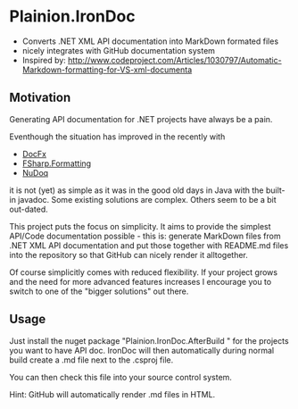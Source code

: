 
# Plainion.IronDoc

- Converts .NET XML API documentation into MarkDown formated files
- nicely integrates with GitHub documentation system
- Inspired by: <http://www.codeproject.com/Articles/1030797/Automatic-Markdown-formatting-for-VS-xml-documenta>


## Motivation

Generating API documentation for .NET projects have always be a pain.

Eventhough the situation has improved in the recently with

- [DocFx](https://dotnet.github.io/docfx/)
- [FSharp.Formatting](https://github.com/tpetricek/FSharp.Formatting)
- [NuDoq](https://github.com/kzu/NuDoq)

it is not (yet) as simple as it was in the good old days in Java with the built-in javadoc.
Some existing solutions are complex. Others seem to be a bit out-dated.

This project puts the focus on simplicity. It aims to provide the simplest API/Code documentation possible - 
this is: generate MarkDown files from .NET XML API documentation and put those together with README.md files into the 
repository so that GitHub can nicely render it alltogether.

Of course simplicitly comes with reduced flexibility. If your project grows and the need for more advanced features
increases  I encourage you to switch to one of the "bigger solutions" out there.


## Usage

Just install the nuget package "Plainion.IronDoc.AfterBuild " for the projects you want to have API doc. 
IronDoc will then automatically during normal build create a <project file>.md file next to the <project file>.csproj file.

You can then check this file into your source control system. 

Hint: GitHub will automatically render .md files in HTML.

